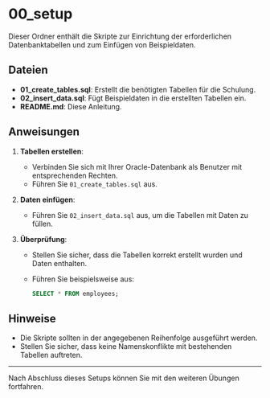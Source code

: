 # 00_setup

Dieser Ordner enthält die Skripte zur Einrichtung der erforderlichen Datenbanktabellen und zum Einfügen von Beispieldaten.

## Dateien

- **01_create_tables.sql**: Erstellt die benötigten Tabellen für die Schulung.
- **02_insert_data.sql**: Fügt Beispieldaten in die erstellten Tabellen ein.
- **README.md**: Diese Anleitung.

## Anweisungen

1. **Tabellen erstellen**:

   - Verbinden Sie sich mit Ihrer Oracle-Datenbank als Benutzer mit entsprechenden Rechten.
   - Führen Sie `01_create_tables.sql` aus.

2. **Daten einfügen**:

   - Führen Sie `02_insert_data.sql` aus, um die Tabellen mit Daten zu füllen.

3. **Überprüfung**:

   - Stellen Sie sicher, dass die Tabellen korrekt erstellt wurden und Daten enthalten.
   - Führen Sie beispielsweise aus:

     ```sql
     SELECT * FROM employees;
     ```

## Hinweise

- Die Skripte sollten in der angegebenen Reihenfolge ausgeführt werden.
- Stellen Sie sicher, dass keine Namenskonflikte mit bestehenden Tabellen auftreten.

---

Nach Abschluss dieses Setups können Sie mit den weiteren Übungen fortfahren.

